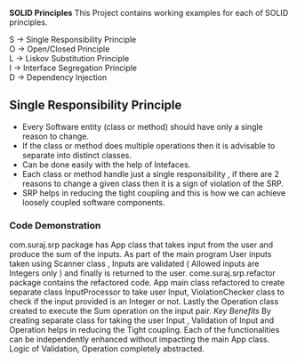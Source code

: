 **SOLID Principles**
This Project contains working examples for each of SOLID principles.

S -> Single Responsibility Principle <br>
O -> Open/Closed Principle <br>
L -> Liskov Substitution Principle <br>
I -> Interface Segregation  Principle <br>
D -> Dependency Injection <br>



## Single Responsibility Principle
* Every Software entity (class or method) should have only a single reason to change. <br>
* If the class or method does multiple operations then it is advisable to separate into distinct classes.
* Can be done easily with the help of Intefaces.
* Each class or method handle just a single responsibility , if there are 2 reasons to change a given class then it is a sign of violation of the SRP.
* SRP helps in reducing the tight coupling and this is how we can achieve loosely coupled software components.

### Code Demonstration
com.suraj.srp package has App class that takes input from the user and produce the sum of the inputs. As part of the main program User inputs taken using Scanner class , Inputs are validated ( Allowed inputs are Integers only ) and finally is returned to the user.
come.suraj.srp.refactor package contains the refactored code. App main class refactored to create separate class InputProcessor to take user Input, ViolationChecker class to check if the input provided is an Integer or not. Lastly the Operation class created to execute the Sum operation on the input pair.
*Key Benefits*
By creating separate class for taking the user Input , Validation of Input and Operation helps in reducing the Tight coupling. Each of the functionalities can be independently enhanced without impacting the main App class. 
Logic of Validation, Operation completely abstracted.   
